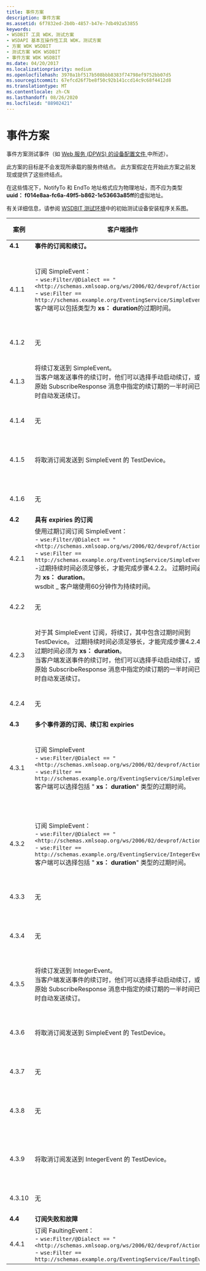 ```yaml
---
title: 事件方案
description: 事件方案
ms.assetid: 6f7832ed-2b0b-4857-b47e-7db492a53855
keywords:
- WSDBIT 工具 WDK，测试方案
- WSDAPI 基本互操作性工具 WDK，测试方案
- 方案 WDK WSDBIT
- 测试方案 WDK WSDBIT
- 事件方案 WDK WSDBIT
ms.date: 04/20/2017
ms.localizationpriority: medium
ms.openlocfilehash: 3970a1bf517b508bbb8383f74798ef9752bb07d5
ms.sourcegitcommit: 67efcd26f7be8f50c92b141ccd14c9c68f4412d8
ms.translationtype: MT
ms.contentlocale: zh-CN
ms.lasthandoff: 08/26/2020
ms.locfileid: "88902421"
---
```

# <a name="eventing-scenarios"></a>事件方案

事件方案测试事件（如 [Web 服务 (DPWS) 的设备配置文件 ](https://schemas.xmlsoap.org/ws/2005/05/devprof/)中所述）。

此方案的目标是不会发现所承载的服务终结点。 此方案假定在开始此方案之前发现或提供了这些终结点。

在这些情况下，NotifyTo 和 EndTo 地址格式应为物理地址，而不应为类型 **uuid： f014e8aa-fc6a-49f5-b862-1e53663a85ff**的虚拟地址。

有关详细信息，请参阅 [WSDBIT 测试环境](wsdbit-testing-environment.md)中的初始测试设备安装程序关系图。

|案例|客户端操作|服务器操作|通过失败的条件|
|----|----|----|----|
|**4.1**|**事件的订阅和续订。**| | |
|4.1.1|订阅 SimpleEvent：</br>- `wse:Filter/@Dialect == "<http://schemas.xmlsoap.org/ws/2006/02/devprof/Action>"`</br>- `wse:Filter == http://schemas.example.org/EventingService/SimpleEvent`</br>客户端可以包括类型为 **xs： duration**的过期时间。|发送有效期足以完成步骤4.1.2 的 SubscribeResponse。 过期时间必须是 **xs： duration**类型。</br>对于此测试，服务器不需要使用从客户端请求的相同 **xs： duration** 。|客户端接收响应，并可跳到步骤4.1.2。|
|4.1.2|无|激发 SimpleEvent。|在客户端接收到事件。|
|4.1.3|将续订发送到 SimpleEvent。</br>当客户端发送事件的续订时，他们可以选择手动启动续订，或在原始 SubscribeResponse 消息中指定的续订期的一半时间已过时自动发送续订。|发送有效期长度足以完成步骤4.1.4 的 RenewResponse。 过期时间必须是 **xs： duration**类型。|响应会在客户端接收，并可跳到步骤4.1.4。|
|4.1.4|无|激发 SimpleEvent。|在客户端接收到事件。|
|4.1.5|将取消订阅发送到 SimpleEvent 的 TestDevice。|发送 UnsubscribeResponse。|客户端接收响应，可以前往步骤4.1.6。|
|4.1.6|无|激发 SimpleEvent。|不会在客户端收到事件。|
|**4.2**|**具有 expiries 的订阅**| | |
|4.2.1|使用过期订阅订阅 SimpleEvent：</br>- `wse:Filter/@Dialect == "<http://schemas.xmlsoap.org/ws/2006/02/devprof/Action>"`</br>- `wse:Filter == http://schemas.example.org/EventingService/SimpleEvent`</br>-过期持续时间必须足够长，才能完成步骤4.2.2。 过期时间必须为 **xs： duration**。</br>wsdbit \_ 客户端使用60分钟作为持续时间。|向发送 SubscribeResponse：</br>-在订阅请求中发送的过期时间将在 SubscribeResponse 中返回。|客户端接收具有正确过期的响应，并可执行步骤4.2.2。|
|4.2.2|无|激发 SimpleEvent。|客户端接收到事件。|
|4.2.3|对于其 SimpleEvent 订阅，将续订，其中包含过期时间到 TestDevice。 过期持续时间必须足够长，才能完成步骤4.2.4。 过期时间必须为 **xs： duration**。</br>当客户端发送事件的续订时，他们可以选择手动启动续订，或在原始 SubscribeResponse 消息中指定的续订期的一半时间已过时自动发送续订。|向发送 RenewResponse：</br>-在 RenewResponse 中返回续订请求中发送的过期时间。|客户端接收具有正确过期的响应，并可执行步骤4.2.4。|
|4.2.4|无|激发 SimpleEvent。|客户端接收到事件。|
|**4.3**|**多个事件源的订阅、续订和 expiries**| | |
|4.3.1|订阅 SimpleEvent</br>- `wse:Filter/@Dialect == "<http://schemas.xmlsoap.org/ws/2006/02/devprof/Action>"`</br>- `wse:Filter == http://schemas.example.org/EventingService/SimpleEvent`</br>客户端可以选择包括 " **xs： duration**" 类型的过期时间。|发送有效期长度足以完成步骤4.3.3 的 SubscribeResponse。 过期时间必须是 xs： duration 类型。</br>对于此测试，服务器不需要使用从客户端请求的相同 **xs： duration** 。|客户端接收响应，可以执行步骤4.3.3。|
|4.3.2|订阅 SimpleEvent：</br>- `wse:Filter/@Dialect == "<http://schemas.xmlsoap.org/ws/2006/02/devprof/Action>"`</br>- `wse:Filter == http://schemas.example.org/EventingService/IntegerEvent`</br>客户端可以选择包括 " **xs： duration**" 类型的过期时间。|发送有效期长度足以完成步骤4.3.4 的 SubscribeResponse。 过期时间必须是 **xs： duration**类型。</br>对于此测试，服务器不需要使用从客户端请求的相同 **xs： duration** 。|客户端接收响应，可以执行步骤4.3.4。|
|4.3.3|无|激发 SimpleEvent。|客户端接收到事件。|
|4.3.4|无|激发 IntegerEvent。|在客户端接收事件，并显示正确的整数。|
|4.3.5|将续订发送到 IntegerEvent。</br>当客户端发送事件的续订时，他们可以选择手动启动续订，或在原始 SubscribeResponse 消息中指定的续订期的一半时间已过时自动发送续订。|发送有效期长度足以完成步骤4.3.8 的 RenewResponse。 过期时间必须是 **xs： duration**类型。|在客户端接收响应。|
|4.3.6|将取消订阅发送到 SimpleEvent 的 TestDevice。|发送 UnsubscribeResponse。|客户端接收响应，可以前往步骤4.3.7。|
|4.3.7|无|激发 SimpleEvent。|不会在客户端收到事件。|
|4.3.8|无|激发 IntegerEvent。|在客户端接收事件，并显示正确的整数。|
|4.3.9|将取消订阅发送到 IntegerEvent 的 TestDevice。|发送 UnsubscribeResponse。|客户端接收响应，可以前往步骤4.3.10。|
|4.3.10|无|激发 IntegerEvent。|不会在客户端收到事件。|
|**4.4**|**订阅失败和故障**| | |
|4.4.1|订阅 FaultingEvent：</br>- `wse:Filter/@Dialect == "<http://schemas.xmlsoap.org/ws/2006/02/devprof/Action>"`</br>- `wse:Filter == http://schemas.example.org/EventingService/FaultingEvent`|由于不支持此事件，因此必须发送 **wsdp： FilterActionNotSupported** SOAP 错误。|在客户端观察到订阅失败。|
